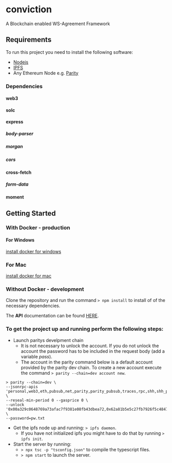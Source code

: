 # conviction

A Blockchain enabled WS-Agreement Framework

## Requirements

To run this project you need to install the following software:

* [Nodejs](https://nodejs.org)
* [IPFS](https://ipfs.io)
* Any Ethereum Node e.g. [Parity](https://parity.io)

### Dependencies

#### web3
#### solc
#### express
##### body-parser
##### morgan
##### cors
#### cross-fetch
##### form-data
#### moment

## Getting Started

### With Docker - production

#### For Windows
[install docker for windows](https://docs.docker.com/docker-for-windows/install/)

### For Mac
[install docker for mac](https://docs.docker.com/docker-for-mac/install/)


### Without Docker - development

Clone the repository and run the command `> npm install` to install of of the necessary dependencies.

The **API** documentation can be found [HERE](https://documenter.getpostman.com/view/506234/RWaKU9XG#0ee83dff-4923-4ca3-9e30-f28491ff7a4a).

### To get the project up and running perform the following steps:
* Launch paritys develpment chain
  * It is not necessary to unlock the account. If you do not unlock the account the password has to be included in the request body (add a variable *pass*).
  * The account in the parity command below is a default account provided by the parity dev chain. To create a new account execute the command `> parity --chain=dev account new`.

```
> parity --chain=dev \ 
--jsonrpc-apis 'personal,web3,eth,pubsub,net,parity,parity_pubsub,traces,rpc,shh,shh_pubsub' \
--reseal-min-period 0 --gasprice 0 \ 
--unlock '0x00a329c0648769a73afac7f9381e08fb43dbea72,0x62a81b5e5c27fb7926f5c4847d5269dffc5128a5' \
--password=pw.txt
```

* Get the ipfs node up and running: `> ipfs daemon`. 
  * If you have not initialized ipfs you might have to do that by running `> ipfs init`.
* Start the server by running:
  * `> npx tsc -p "tsconfig.json"` to compile the typescript files.
  * `> npm start` to launch the server.







